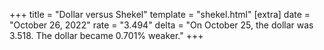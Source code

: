 +++
title = "Dollar versus Shekel"
template = "shekel.html"
[extra]
date = "October 26, 2022"
rate = "3.494"
delta = "On October 25, the dollar was 3.518. The dollar became 0.701% weaker."
+++
